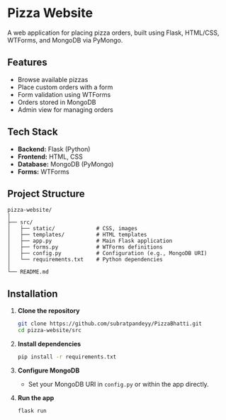 # Pizza Website

A web application for placing pizza orders, built using Flask, HTML/CSS, WTForms, and MongoDB via PyMongo.

## Features

* Browse available pizzas
* Place custom orders with a form
* Form validation using WTForms
* Orders stored in MongoDB
* Admin view for managing orders

## Tech Stack

* **Backend:** Flask (Python)
* **Frontend:** HTML, CSS
* **Database:** MongoDB (PyMongo)
* **Forms:** WTForms

## Project Structure

```
pizza-website/
│
├── src/
│   ├── static/             # CSS, images
│   ├── templates/          # HTML templates
│   ├── app.py              # Main Flask application
│   ├── forms.py            # WTForms definitions
│   ├── config.py           # Configuration (e.g., MongoDB URI)
│   └── requirements.txt    # Python dependencies
│
└── README.md
```

## Installation

1. **Clone the repository**

   ```bash
   git clone https://github.com/subratpandeyy/PizzaBhatti.git
   cd pizza-website/src
   ```

2. **Install dependencies**

   ```bash
   pip install -r requirements.txt
   ```

3. **Configure MongoDB**

   * Set your MongoDB URI in `config.py` or within the app directly.

4. **Run the app**

   ```bash
   flask run
   ```
